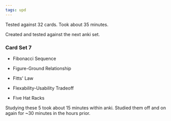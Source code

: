 ```yaml
---
tags: upd
---
```


Tested against 32 cards. Took about 35 minutes. 

Created and tested against the next anki set.

### Card Set 7

* Fibonacci Sequence

* Figure-Ground Relationship

* Fitts' Law

* Flexability-Usability Tradeoff

* Five Hat Racks

Studying these 5 took about 15 minutes within anki. Studied them off and on again for ~30 minutes in the hours prior.
